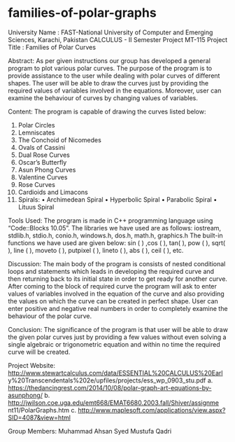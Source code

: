 # families-of-polar-graphs

University Name : FAST-National University of Computer and Emerging Sciences, Karachi, Pakistan
CALCULUS - II Semester Project MT-115
Project Title : Families of Polar Curves

Abstract:
As per given instructions our group has developed a general program to plot various polar curves. The purpose of the program is to provide assistance to the user while dealing with polar curves of different shapes. The user will be able to draw the curves just by providing the required values of variables involved in the equations. Moreover, user can examine the behaviour of curves by changing values of variables. 

Content:
The program is capable of drawing the curves listed below: 
1.	  Polar Circles
2.	  Lemniscates
3.	  The Conchoid of Nicomedes
4.	  Ovals of Cassini
5.	  Dual Rose Curves
6.	  Oscar’s Butterfly
7.	  Asun Phong Curves
8.	  Valentine Curves
9.	  Rose Curves
10.	  Cardioids and Limacons
11.	  Spirals: 
      •	Archimedean Spiral
      •	Hyperbolic  Spiral
      •	Parabolic Spiral
      •	Lituus Spiral

Tools Used:
The program is made in C++ programming language using “Code::Blocks 10.05”.
The libraries we have used are as follows: 
iostream, stdlib.h, stdio.h, conio.h, windows.h, dos.h, math.h, graphics.h
The built-in functions we have used are given below:
sin ( ) ,cos ( ), tan( ), pow ( ), sqrt( ), line ( ), moveto ( ), putpixel ( ), lineto ( ),
abs ( ), ceil ( ), etc.

Discussion:
The main body of the program is consists of nested conditional loops and statements which leads in developing the required curve and then returning back to its initial state in order to get ready for another curve. After coming to the block of required curve the program will ask to enter values of variables involved in the equation of the curve and also providing the values on which the curve can be created in perfect shape. User can enter positive and negative real numbers in order to completely examine the behaviour of the polar curve.

Conclusion:
The significance of the program is that user will be able to draw the given polar curves just by providing a few values without even solving a single algebraic or trigonometric equation and within no time the required curve will be created.


Project Website:
http://www.stewartcalculus.com/data/ESSENTIAL%20CALCULUS%20Earl
y%20Transcendentals%202e/upfiles/projects/ess_wp_0903_stu.pdf
a. https://thedancingrest.com/2014/10/08/polar-graph-art-equations-by-asunphong/
b. http://jwilson.coe.uga.edu/emt668/EMAT6680.2003.fall/Shiver/assignme
nt11/PolarGraphs.htm
c. http://www.maplesoft.com/applications/view.aspx?SID=4087&view=html

Group Members:
Muhammad Ahsan
Syed Mustufa Qadri
